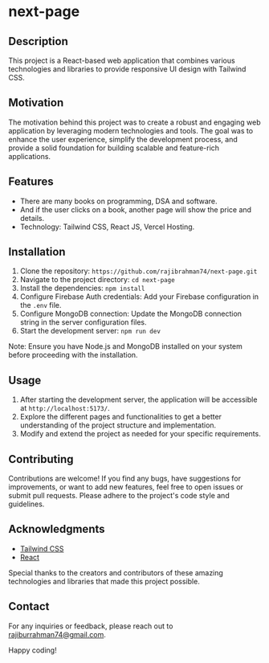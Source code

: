 # next-page

## Description

This project is a React-based web application that combines various technologies and libraries to provide responsive UI design with Tailwind CSS.

## Motivation

The motivation behind this project was to create a robust and engaging web application by leveraging modern technologies and tools. The goal was to enhance the user experience, simplify the development process, and provide a solid foundation for building scalable and feature-rich applications.

## Features

- There are many books on programming, DSA and software.
- And if the user clicks on a book, another page will show the price and details.
- Technology: Tailwind CSS, React JS, Vercel Hosting.

## Installation

1. Clone the repository: `https://github.com/rajibrahman74/next-page.git`
2. Navigate to the project directory: `cd next-page`
3. Install the dependencies: `npm install`
4. Configure Firebase Auth credentials: Add your Firebase configuration in the `.env` file.
5. Configure MongoDB connection: Update the MongoDB connection string in the server configuration files.
6. Start the development server: `npm run dev`

Note: Ensure you have Node.js and MongoDB installed on your system before proceeding with the installation.

## Usage

1. After starting the development server, the application will be accessible at `http://localhost:5173/`.
2. Explore the different pages and functionalities to get a better understanding of the project structure and implementation.
3. Modify and extend the project as needed for your specific requirements.

## Contributing

Contributions are welcome! If you find any bugs, have suggestions for improvements, or want to add new features, feel free to open issues or submit pull requests. Please adhere to the project's code style and guidelines.

## Acknowledgments

- [Tailwind CSS](https://tailwindcss.com/)
- [React](https://reactjs.org/)

Special thanks to the creators and contributors of these amazing technologies and libraries that made this project possible.

## Contact

For any inquiries or feedback, please reach out to [rajiburrahman74@gmail.com](mailto:rajiburrahman74@gmail.comm).

Happy coding!
